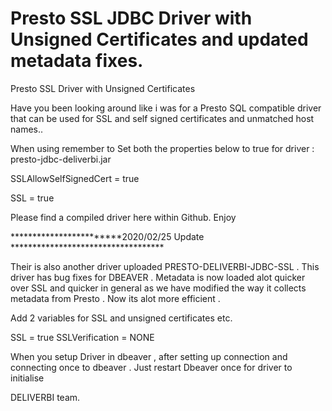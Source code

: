 # Presto SSL JDBC Driver with Unsigned Certificates and updated metadata fixes.
Presto SSL Driver with Unsigned Certificates

Have you been looking around like i was for a Presto SQL compatible driver that can be used for SSL and self signed certificates and unmatched host names..

When using remember to Set both the properties below to true for driver : presto-jdbc-deliverbi.jar

SSLAllowSelfSignedCert = true

SSL = true

Please find a compiled driver here within Github. Enjoy

************************2020/02/25 Update ***********************************

Their is also another driver uploaded PRESTO-DELIVERBI-JDBC-SSL . This driver has bug fixes for DBEAVER . Metadata is now loaded alot quicker over SSL and quicker in general as we have modified the way it collects metadata from Presto . Now its alot more efficient . 

Add 2 variables for SSL and unsigned certificates etc.

SSL = true
SSLVerification = NONE

When you setup Driver in dbeaver , after setting up connection and connecting once to dbeaver . Just restart Dbeaver once for driver to initialise


DELIVERBI team.
